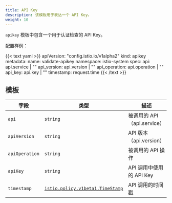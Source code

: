 ```yaml
---
title: API Key
description: 该模板用于表达一个 API Key。
weight: 10
---
```


`apikey` 模板中包含一个用于认证检查的 API Key。

配置样例：

{{< text yaml >}}
apiVersion: "config.istio.io/v1alpha2"
kind: apikey
metadata:
  name: validate-apikey
  namespace: istio-system
spec:
  api: api.service | ""
  api_version: api.version | ""
  api_operation: api.operation | ""
  api_key: api.key | ""
  timestamp: request.time
{{< /text >}}

## 模板

|字段|类型|描述|
|---|---|---|
|`api`|`string`|被调用的 API（api.service）|
|`apiVersion`|`string`|API 版本（api.version）|
|`apiOperation`|`string`|被调用的 API 操作|
|`apiKey`|`string`|API 调用中使用的 API Key|
|`timestamp`|[`istio.policy.v1beta1.TimeStamp`](/zh/docs/reference/config/policy-and-telemetry/istio.policy.v1beta1/#TimeStamp)|API 调用的时间戳|